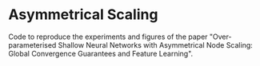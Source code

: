 # Asymmetrical Scaling
Code to reproduce the experiments and figures of the paper "Over-parameterised Shallow Neural Networks with Asymmetrical Node Scaling: Global Convergence Guarantees and Feature Learning".

